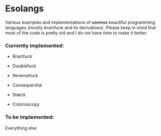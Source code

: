 # Esolangs
Various examples and implementations of ~~useless~~ beautiful programming languages (mostly brainfuck and its derivatives).
Please keep in mind that most of the code is pretty old and I do not have time to make it better.


### Currently implemented:

- Brainfuck

- Doublefuck

- Reversefuck

- Consequential

- Stæck

- Colonoscopy

### To be implemented:

Everything else

